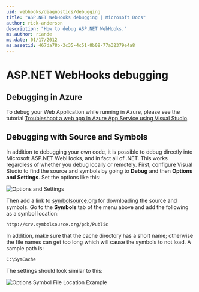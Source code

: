 ```yaml
---
uid: webhooks/diagnostics/debugging
title: "ASP.NET WebHooks debugging | Microsoft Docs"
author: rick-anderson
description: "How to debug ASP.NET WebHooks."
ms.author: riande
ms.date: 01/17/2012
ms.assetid: 467da78b-3c35-4c51-8b08-77a32379e4a8
---
```

# ASP.NET WebHooks debugging

## Debugging in Azure

To debug your Web Application while running in Azure, please see the tutorial [Troubleshoot a web app in Azure App Service using Visual Studio](https://azure.microsoft.com/documentation/articles/web-sites-dotnet-troubleshoot-visual-studio/#webserverlogs).

## Debugging with Source and Symbols

In addition to debugging your own code, it is possible to debug directly into Microsoft ASP.NET WebHooks, and in fact all of .NET. This works regardless of whether you debug locally or remotely. First, configure Visual Studio to find the source and symbols by going to **Debug** and then **Options and Settings**. Set the options like this:

![Options and Settings](_static/SourceSymbols.png)

Then add a link to [symbolsource.org](http://symbolsource.org) for downloading the source and symbols. Go to the **Symbols** tab of the menu above and add the following as a symbol location:

```
http://srv.symbolsource.org/pdb/Public
```

In addition, make sure that the cache directory has a short name; otherwise the file names can get too long which will cause the symbols to not load. A sample path is:

```
C:\SymCache
```

The settings should look similar to this:

![Options Symbol File Location Example](_static/SymSource.png)
